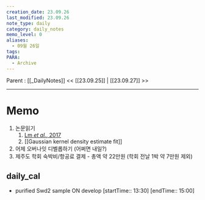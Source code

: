 ```yaml
---
creation_date: 23.09.26
last_modified: 23.09.26
note_type: daily
category: daily_notes
memo_level: 0
aliases:
  - 09월 26일
tags: 
PARA:
  - Archive
---
```

Parent : [[_DailyNotes]]
<< [[23.09.25]] | [[23.09.27]] >>

---
# Memo
1. 논문읽기
	1. [Lm *et al.*, 2017](zotero://select/items/@lm2017)
	2. [[Gaussian kernel density estimate fit]]
2. 어제 오버나잇 디벨롭하기 (어쩌면 내일?)
3. 제주도 학회 숙박비/항공료 결제 - 총액 약 22만원 (학회 전날 1박 약 7만원 제외)

## daily_cal
-  purified Swd2 sample ON develop [startTime:: 13:30]  [endTime:: 15:00]

